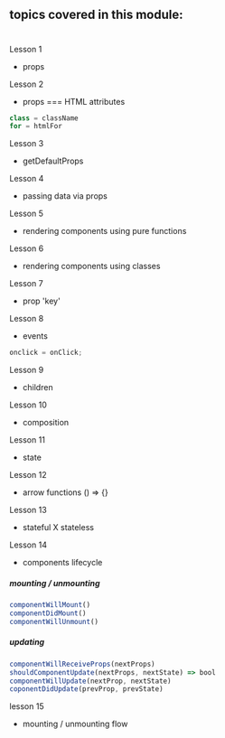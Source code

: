 ## topics covered in this module:

#

Lesson 1

- props

Lesson 2

- props === HTML attributes

```js
class = className
for = htmlFor
```

Lesson 3

- getDefaultProps

Lesson 4

- passing data via props

Lesson 5

- rendering components using pure functions

Lesson 6

- rendering components using classes

Lesson 7

- prop 'key'

Lesson 8

- events

```js
onclick = onClick;
```

Lesson 9

- children

Lesson 10

- composition

Lesson 11

- state

Lesson 12

- arrow functions () => {}

Lesson 13

- stateful X stateless

Lesson 14

- components lifecycle
##### mounting / unmounting
```js
componentWillMount()
componentDidMount()
componentWillUnmount()
```

##### updating
```js
componentWillReceiveProps(nextProps)
shouldComponentUpdate(nextProps, nextState) => bool
componentWillUpdate(nextProp, nextState)
coponentDidUpdate(prevProp, prevState)
```

lesson 15

- mounting / unmounting flow
